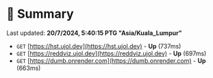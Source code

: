 # 📖 Summary
Last updated: **20/7/2024, 5:40:15 PTG "Asia/Kuala_Lumpur"**

- `GET` [https://hst.ujol.dev](https://hst.ujol.dev) - **Up** (737ms)
- `GET` [https://reddviz.ujol.dev](https://reddviz.ujol.dev) - **Up** (697ms)
- `GET` [https://dumb.onrender.com](https://dumb.onrender.com) - **Up** (663ms)
